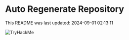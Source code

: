 # Auto Regenerate Repository

This README was last updated: 2024-09-01 02:13:11

 ![TryHackMe](https://tryhackme.com/badge/533634)